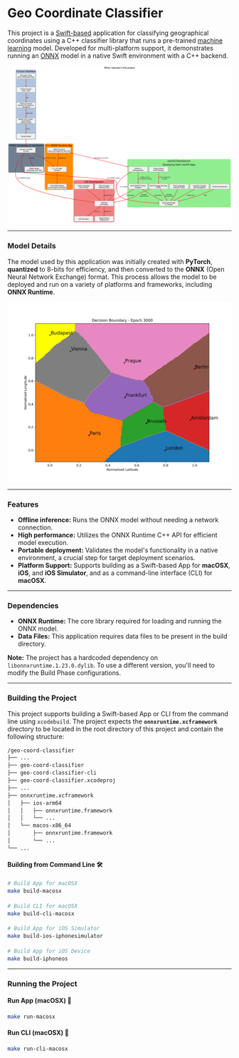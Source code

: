 # Geo Coordinate Classifier

This project is a [Swift-based](https://en.wikipedia.org/wiki/Swift_(programming_language)) application for classifying geographical coordinates using a C++ classifier library that runs a pre-trained [machine learning](https://en.wikipedia.org/wiki/Neural_network_(machine_learning)) model. Developed for multi-platform support, it demonstrates running an [ONNX](https://en.wikipedia.org/wiki/Open_Neural_Network_Exchange) model in a native Swift environment with a C++ backend.

![](data/classify-city-gc3.svg)

---

### Model Details

The model used by this application was initially created with **PyTorch**, **quantized** to 8-bits for efficiency, and then converted to the **ONNX** (Open Neural Network Exchange) format. This process allows the model to be deployed and run on a variety of platforms and frameworks, including **ONNX Runtime**.

![](data/classify-city-gc.svg)

---

### Features

* **Offline inference:** Runs the ONNX model without needing a network connection.
* **High performance:** Utilizes the ONNX Runtime C++ API for efficient model execution.
* **Portable deployment:** Validates the model's functionality in a native environment, a crucial step for target deployment scenarios.
* **Platform Support:** Supports building as a Swift-based App for **macOSX**, **iOS**, and **iOS Simulator**, and as a command-line interface (CLI) for **macOSX**.

---

### Dependencies

* **ONNX Runtime:** The core library required for loading and running the ONNX model.
* **Data Files:** This application requires data files to be present in the build directory.

**Note:** The project has a hardcoded dependency on `libonnxruntime.1.23.0.dylib`. To use a different version, you'll need to modify the Build Phase configurations.

---

### Building the Project

This project supports building a Swift-based App or CLI from the command line using `xcodebuild`. The project expects the **`onnxruntime.xcframework`** directory to be located in the root directory of this project and contain the following structure:

```txt
/geo-coord-classifier
├── ...
├── geo-coord-classifier
├── geo-coord-classifier-cli
├── geo-coord-classifier.xcodeproj
├── ...
├── onnxruntime.xcframework
│   ├── ios-arm64
│   │   ├── onnxruntime.framework
│   │   └── ...
│   └── macos-x86_64
│       ├── onnxruntime.framework
│       └── ...
└── ...
````

#### Building from Command Line 🛠️

```bash
# Build App for macOSX
make build-macosx

# Build CLI for macOSX
make build-cli-macosx

# Build App for iOS Simulator
make build-ios-iphonesimulator

# Build App for iOS Device
make build-iphoneos
````

-----

### Running the Project

#### Run App (macOSX) 🚀

```bash
make run-macosx
```

#### Run CLI (macOSX) 🏃

```bash
make run-cli-macosx
```
